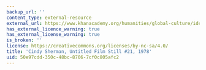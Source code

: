 ```yaml
---
backup_url: ''
content_type: external-resource
external_url: https://www.khanacademy.org/humanities/global-culture/identity-body/identity-body-united-states/v/cindy-sherman-untitled-film-still-21-1978
has_external_licence_warning: true
has_external_license_warning: true
is_broken: ''
license: https://creativecommons.org/licenses/by-nc-sa/4.0/
title: 'Cindy Sherman, Untitled Film Still #21, 1978'
uid: 50e97cdd-350c-48bc-8706-7cf0c805afc2
---
```

